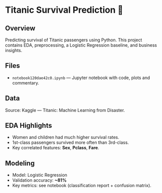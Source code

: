 # Titanic Survival Prediction 🚢

## Overview
Predicting survival of Titanic passengers using Python. This project contains EDA, preprocessing, a Logistic Regression baseline, and business insights.

## Files
- `notebook120dae42c0.ipynb` — Jupyter notebook with code, plots and commentary.


## Data
Source: Kaggle — Titanic: Machine Learning from Disaster.

## EDA Highlights
- Women and children had much higher survival rates.
- 1st-class passengers survived more often than 3rd-class.
- Key correlated features: **Sex**, **Pclass**, **Fare**.

## Modeling
- Model: Logistic Regression
- Validation accuracy: **~81%**
- Key metrics: see notebook (classification report + confusion matrix).

